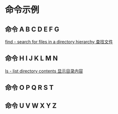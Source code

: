 # 命令示例

## 命令 A B C D E F G

[find - search for files in a directory hierarchy 查找文件](#docs/command_a_to_g)

## 命令 H I J K L M N

[ls - list directory contents 显示目录内容](#docs/command_h_to_n)


## 命令 O P Q R S T 


## 命令 U V W X Y Z




